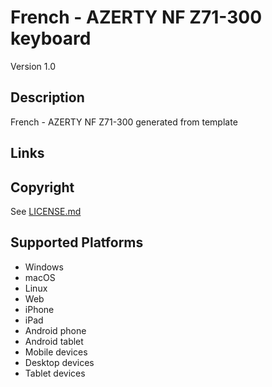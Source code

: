 French - AZERTY NF Z71-300 keyboard
==============

Version 1.0

Description
-----------
French - AZERTY NF Z71-300 generated from template

Links
-----

Copyright
---------
See [LICENSE.md](LICENSE.md)

Supported Platforms
-------------------
 * Windows
 * macOS
 * Linux
 * Web
 * iPhone
 * iPad
 * Android phone
 * Android tablet
 * Mobile devices
 * Desktop devices
 * Tablet devices

